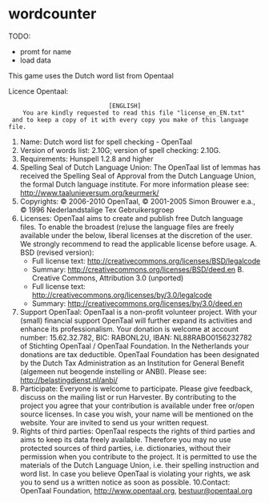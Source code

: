 # wordcounter

TODO:
- promt for name
- load data


This game uses the Dutch word list from Opentaal

Licence Opentaal:

                                [ENGLISH]
        You are kindly requested to read this file "license_en_EN.txt"
     and to keep a copy of it with every copy you make of this language file.

1. Name: Dutch word list for spell checking - OpenTaal
2. Version of words list: 2.10G; version of spell checking: 2.10G.
3. Requirements: Hunspell 1.2.8 and higher
4. Spelling Seal of Dutch Language Union: The OpenTaal list of lemmas has
   received the Spelling Seal of Approval from the Dutch Language Union, the
   formal Dutch language institute. For more information please see:
   http://www.taalunieversum.org/keurmerk/
5. Copyrights: © 2006-2010 OpenTaal, © 2001-2005 Simon Brouwer e.a.,
   © 1996 Nederlandstalige Tex Gebruikersgroep
6. Licenses: OpenTaal aims to create and publish free Dutch language files. To
   enable the broadest (re)use the language files are freely available under the
   below, liberal licenses at the discretion of the user. We strongly recommend
   to read the applicable license before usage.
   A. BSD (revised version):
   - Full license text: http://creativecommons.org/licenses/BSD/legalcode
   - Summary: http://creativecommons.org/licenses/BSD/deed.en
     B. Creative Commons, Attribution 3.0 (unported)
   - Full license text: http://creativecommons.org/licenses/by/3.0/legalcode
   - Summary: http://creativecommons.org/licenses/by/3.0/deed.en
7. Support OpenTaal: OpenTaal is a non-profit volunteer project. With your
   (small) financial support OpenTaal will further expand its activities and
   enhance its professionalism. Your donation is welcome at
   account number: 15.62.32.782, BIC: RABONL2U, IBAN: NL88RABO0156232782 of
   Stichting OpenTaal / OpenTaal Foundation. In the Netherlands your donations
   are tax deductible. OpenTaal Foundation has been designated by the Dutch Tax
   Administration as an Institution for General Benefit (algemeen nut beogende
   instelling or ANBI). Please see: http://belastingdienst.nl/anbi/
8. Participate: Everyone is welcome to participate. Please give feedback,
   discuss on the mailing list or run Harvester. By contributing to the project
   you agree that your contribution is available under free or/open source
   licenses. In case you wish, your name will be mentioned on the website. Your
   are invited to send us your written request.
9. Rights of third parties: OpenTaal respects the rights of third parties and
   aims to keep its data freely available. Therefore you may no use protected
   sources of third parties, i.e. dictionaries, without their permission when
   you contribute to the project. It is permitted to use the materials of the
   Dutch Language Union, i.e. their spelling instruction and word list. In case
   you believe OpenTaal is violating your rights, we ask you to send us a
   written notice as soon as possible.
   10.Contact: OpenTaal Foundation, http://www.opentaal.org, bestuur@opentaal.org
